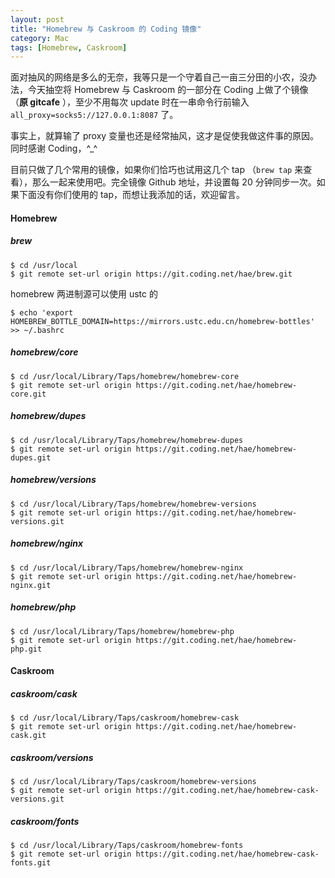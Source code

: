 ```yaml
---
layout: post
title: "Homebrew 与 Caskroom 的 Coding 镜像"
category: Mac
tags: [Homebrew, Caskroom]
---
```


面对抽风的网络是多么的无奈，我等只是一个守着自己一亩三分田的小农，没办法，今天抽空将 Homebrew 与 Caskroom 的一部分在 Coding 上做了个镜像 （**原 gitcafe** ），至少不用每次 update 时在一串命令行前输入 `all_proxy=socks5://127.0.0.1:8087` 了。

事实上，就算输了 proxy 变量也还是经常抽风，这才是促使我做这件事的原因。同时感谢 Coding，^_^

<!-- more -->
目前只做了几个常用的镜像，如果你们恰巧也试用这几个 tap （`brew tap` 来查看），那么一起来使用吧。完全镜像 Github 地址，并设置每 20 分钟同步一次。如果下面没有你们使用的 tap，而想让我添加的话，欢迎留言。

#### Homebrew

##### brew

    $ cd /usr/local
    $ git remote set-url origin https://git.coding.net/hae/brew.git

homebrew 两进制源可以使用 ustc 的

    $ echo 'export HOMEBREW_BOTTLE_DOMAIN=https://mirrors.ustc.edu.cn/homebrew-bottles' >> ~/.bashrc

##### homebrew/core

    $ cd /usr/local/Library/Taps/homebrew/homebrew-core
    $ git remote set-url origin https://git.coding.net/hae/homebrew-core.git

##### homebrew/dupes

    $ cd /usr/local/Library/Taps/homebrew/homebrew-dupes
    $ git remote set-url origin https://git.coding.net/hae/homebrew-dupes.git

##### homebrew/versions

    $ cd /usr/local/Library/Taps/homebrew/homebrew-versions
    $ git remote set-url origin https://git.coding.net/hae/homebrew-versions.git

##### homebrew/nginx

    $ cd /usr/local/Library/Taps/homebrew/homebrew-nginx
    $ git remote set-url origin https://git.coding.net/hae/homebrew-nginx.git

##### homebrew/php

    $ cd /usr/local/Library/Taps/homebrew/homebrew-php
    $ git remote set-url origin https://git.coding.net/hae/homebrew-php.git

#### Caskroom

##### caskroom/cask

    $ cd /usr/local/Library/Taps/caskroom/homebrew-cask
    $ git remote set-url origin https://git.coding.net/hae/homebrew-cask.git

##### caskroom/versions

    $ cd /usr/local/Library/Taps/caskroom/homebrew-versions
    $ git remote set-url origin https://git.coding.net/hae/homebrew-cask-versions.git

##### caskroom/fonts

    $ cd /usr/local/Library/Taps/caskroom/homebrew-fonts
    $ git remote set-url origin https://git.coding.net/hae/homebrew-cask-fonts.git
